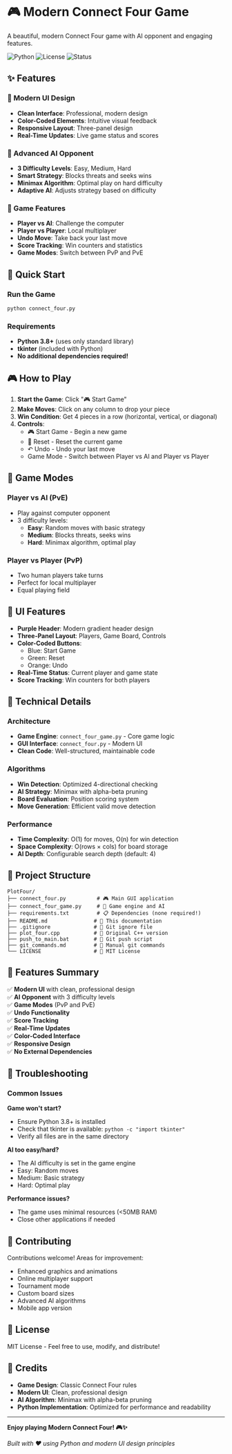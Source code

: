 # 🎮 Modern Connect Four Game

A beautiful, modern Connect Four game with AI opponent and engaging features.

![Python](https://img.shields.io/badge/Python-3.8+-blue.svg)
![License](https://img.shields.io/badge/License-MIT-green.svg)
![Status](https://img.shields.io/badge/Status-Ready%20to%20Play-brightgreen.svg)

## ✨ Features

### 🎨 Modern UI Design
- **Clean Interface**: Professional, modern design
- **Color-Coded Elements**: Intuitive visual feedback
- **Responsive Layout**: Three-panel design
- **Real-Time Updates**: Live game status and scores

### 🤖 Advanced AI Opponent
- **3 Difficulty Levels**: Easy, Medium, Hard
- **Smart Strategy**: Blocks threats and seeks wins
- **Minimax Algorithm**: Optimal play on hard difficulty
- **Adaptive AI**: Adjusts strategy based on difficulty

### 🎯 Game Features
- **Player vs AI**: Challenge the computer
- **Player vs Player**: Local multiplayer
- **Undo Move**: Take back your last move
- **Score Tracking**: Win counters and statistics
- **Game Modes**: Switch between PvP and PvE

## 🚀 Quick Start

### Run the Game
```bash
python connect_four.py
```

### Requirements
- **Python 3.8+** (uses only standard library)
- **tkinter** (included with Python)
- **No additional dependencies required!**

## 🎮 How to Play

1. **Start the Game**: Click "🎮 Start Game"
2. **Make Moves**: Click on any column to drop your piece
3. **Win Condition**: Get 4 pieces in a row (horizontal, vertical, or diagonal)
4. **Controls**:
   - 🎮 Start Game - Begin a new game
   - 🔄 Reset - Reset the current game
   - ↶ Undo - Undo your last move
   - Game Mode - Switch between Player vs AI and Player vs Player

## 🎯 Game Modes

### Player vs AI (PvE)
- Play against computer opponent
- 3 difficulty levels:
  - **Easy**: Random moves with basic strategy
  - **Medium**: Blocks threats, seeks wins
  - **Hard**: Minimax algorithm, optimal play

### Player vs Player (PvP)
- Two human players take turns
- Perfect for local multiplayer
- Equal playing field

## 🎨 UI Features

- **Purple Header**: Modern gradient header design
- **Three-Panel Layout**: Players, Game Board, Controls
- **Color-Coded Buttons**: 
  - Blue: Start Game
  - Green: Reset
  - Orange: Undo
- **Real-Time Status**: Current player and game state
- **Score Tracking**: Win counters for both players

## 🔧 Technical Details

### Architecture
- **Game Engine**: `connect_four_game.py` - Core game logic
- **GUI Interface**: `connect_four.py` - Modern UI
- **Clean Code**: Well-structured, maintainable code

### Algorithms
- **Win Detection**: Optimized 4-directional checking
- **AI Strategy**: Minimax with alpha-beta pruning
- **Board Evaluation**: Position scoring system
- **Move Generation**: Efficient valid move detection

### Performance
- **Time Complexity**: O(1) for moves, O(n) for win detection
- **Space Complexity**: O(rows × cols) for board storage
- **AI Depth**: Configurable search depth (default: 4)

## 📁 Project Structure

```
PlotFour/
├── connect_four.py          # 🎮 Main GUI application
├── connect_four_game.py     # 🧠 Game engine and AI
├── requirements.txt         # 📋 Dependencies (none required!)
├── README.md               # 📖 This documentation
├── .gitignore              # 🚫 Git ignore file
├── plot_four.cpp           # 📜 Original C++ version
├── push_to_main.bat        # 🚀 Git push script
├── git_commands.md         # 📝 Manual git commands
└── LICENSE                 # 📄 MIT License
```

## 🎉 Features Summary

✅ **Modern UI** with clean, professional design  
✅ **AI Opponent** with 3 difficulty levels  
✅ **Game Modes** (PvP and PvE)  
✅ **Undo Functionality**  
✅ **Score Tracking**  
✅ **Real-Time Updates**  
✅ **Color-Coded Interface**  
✅ **Responsive Design**  
✅ **No External Dependencies**  

## 🐛 Troubleshooting

### Common Issues

**Game won't start?**
- Ensure Python 3.8+ is installed
- Check that tkinter is available: `python -c "import tkinter"`
- Verify all files are in the same directory

**AI too easy/hard?**
- The AI difficulty is set in the game engine
- Easy: Random moves
- Medium: Basic strategy
- Hard: Optimal play

**Performance issues?**
- The game uses minimal resources (<50MB RAM)
- Close other applications if needed

## 🤝 Contributing

Contributions welcome! Areas for improvement:
- Enhanced graphics and animations
- Online multiplayer support
- Tournament mode
- Custom board sizes
- Advanced AI algorithms
- Mobile app version

## 📄 License

MIT License - Feel free to use, modify, and distribute!

## 🎉 Credits

- **Game Design**: Classic Connect Four rules
- **Modern UI**: Clean, professional design
- **AI Algorithm**: Minimax with alpha-beta pruning
- **Python Implementation**: Optimized for performance and readability

---

**Enjoy playing Modern Connect Four! 🎮✨**

*Built with ❤️ using Python and modern UI design principles*